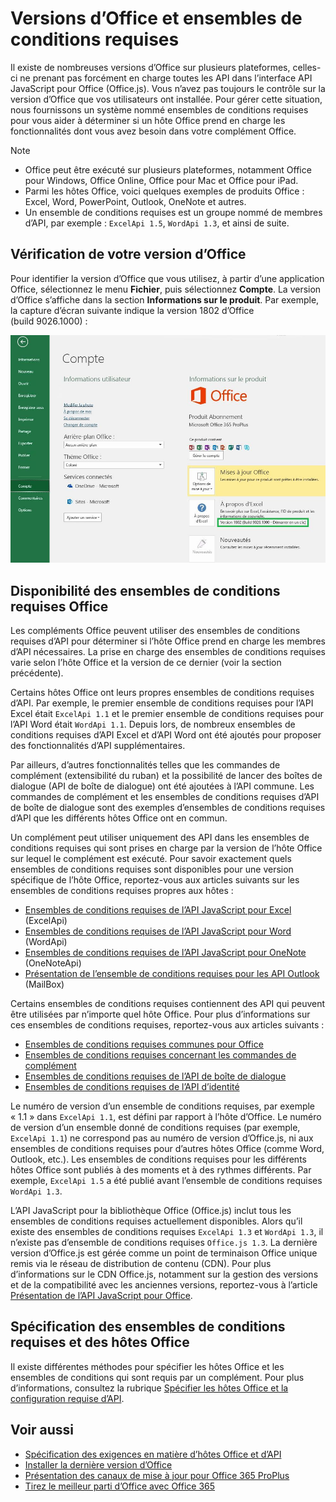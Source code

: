 # <a name="office-versions-and-requirement-sets"></a>Versions d’Office et ensembles de conditions requises

Il existe de nombreuses versions d’Office sur plusieurs plateformes, celles-ci ne prenant pas forcément en charge toutes les API dans l’interface API JavaScript pour Office (Office.js). Vous n’avez pas toujours le contrôle sur la version d’Office que vos utilisateurs ont installée.  Pour gérer cette situation, nous fournissons un système nommé ensembles de conditions requises pour vous aider à déterminer si un hôte Office prend en charge les fonctionnalités dont vous avez besoin dans votre complément Office. 

> [!NOTE]
> - Office peut être exécuté sur plusieurs plateformes, notamment Office pour Windows, Office Online, Office pour Mac et Office pour iPad.  
> - Parmi les hôtes Office, voici quelques exemples de produits Office : Excel, Word, PowerPoint, Outlook, OneNote et autres.  
> - Un ensemble de conditions requises est un groupe nommé de membres d’API, par exemple : `ExcelApi 1.5`, `WordApi 1.3`, et ainsi de suite.  


## <a name="how-to-check-your-office-version"></a>Vérification de votre version d’Office

Pour identifier la version d’Office que vous utilisez, à partir d’une application Office, sélectionnez le menu **Fichier**, puis sélectionnez **Compte**. La version d’Office s’affiche dans la section **Informations sur le produit**. Par exemple, la capture d’écran suivante indique la version 1802 d’Office (build 9026.1000) :

![Vérification de votre version d’Office](../images/office-version-number-ui.jpg)


## <a name="office-requirement-sets-availability"></a>Disponibilité des ensembles de conditions requises Office

Les compléments Office peuvent utiliser des ensembles de conditions requises d’API pour déterminer si l’hôte Office prend en charge les membres d’API nécessaires. La prise en charge des ensembles de conditions requises varie selon l’hôte Office et la version de ce dernier (voir la section précédente).

Certains hôtes Office ont leurs propres ensembles de conditions requises d’API. Par exemple, le premier ensemble de conditions requises pour l’API Excel était `ExcelApi 1.1` et le premier ensemble de conditions requises pour l’API Word était `WordApi 1.1`. Depuis lors, de nombreux ensembles de conditions requises d’API Excel et d’API Word ont été ajoutés pour proposer des fonctionnalités d’API supplémentaires.

Par ailleurs, d’autres fonctionnalités telles que les commandes de complément (extensibilité du ruban) et la possibilité de lancer des boîtes de dialogue (API de boîte de dialogue) ont été ajoutées à l’API commune. Les commandes de complément et les ensembles de conditions requises d’API de boîte de dialogue sont des exemples d’ensembles de conditions requises d’API que les différents hôtes Office ont en commun.

Un complément peut utiliser uniquement des API dans les ensembles de conditions requises qui sont prises en charge par la version de l’hôte Office sur lequel le complément est exécuté. Pour savoir exactement quels ensembles de conditions requises sont disponibles pour une version spécifique de l’hôte Office, reportez-vous aux articles suivants sur les ensembles de conditions requises propres aux hôtes :

- [Ensembles de conditions requises de l’API JavaScript pour Excel](https://dev.office.com/reference/add-ins/requirement-sets/excel-api-requirement-sets?product=excel) (ExcelApi)
- [Ensembles de conditions requises de l’API JavaScript pour Word](https://dev.office.com/reference/add-ins/requirement-sets/word-api-requirement-sets) (WordApi)
- [Ensembles de conditions requises de l’API JavaScript pour OneNote](https://dev.office.com/reference/add-ins/requirement-sets/onenote-api-requirement-sets) (OneNoteApi)
- [Présentation de l’ensemble de conditions requises pour les API Outlook](https://dev.office.com/reference/add-ins/outlook/tutorial-api-requirement-sets) (MailBox)

Certains ensembles de conditions requises contiennent des API qui peuvent être utilisées par n’importe quel hôte Office. Pour plus d’informations sur ces ensembles de conditions requises, reportez-vous aux articles suivants :

- [Ensembles de conditions requises communes pour Office](https://dev.office.com/reference/add-ins/requirement-sets/office-add-in-requirement-sets)
- [Ensembles de conditions requises concernant les commandes de complément](https://dev.office.com/reference/add-ins/requirement-sets/add-in-commands-requirement-sets?product=excel)
- [Ensembles de conditions requises de l’API de boîte de dialogue](https://dev.office.com/reference/add-ins/requirement-sets/dialog-api-requirement-sets?product=excel)
- [Ensembles de conditions requises de l’API d’identité](https://dev.office.com/reference/add-ins/requirement-sets/identity-api-requirement-sets?product=excel)

Le numéro de version d’un ensemble de conditions requises, par exemple « 1.1 » dans `ExcelApi 1.1`, est défini par rapport à l’hôte d’Office. Le numéro de version d’un ensemble donné de conditions requises (par exemple, `ExcelApi 1.1`) ne correspond pas au numéro de version d’Office.js, ni aux ensembles de conditions requises pour d’autres hôtes Office (comme Word, Outlook, etc.).  Les ensembles de conditions requises pour les différents hôtes Office sont publiés à des moments et à des rythmes différents. Par exemple, `ExcelApi 1.5` a été publié avant l’ensemble de conditions requises `WordApi 1.3`.

L’API JavaScript pour la bibliothèque Office (Office.js) inclut tous les ensembles de conditions requises actuellement disponibles. Alors qu’il existe des ensembles de conditions requises `ExcelApi 1.3` et `WordApi 1.3`, il n’existe pas d’ensemble de conditions requises `Office.js 1.3`. La dernière version d’Office.js est gérée comme un point de terminaison Office unique remis via le réseau de distribution de contenu (CDN). Pour plus d’informations sur le CDN Office.js, notamment sur la gestion des versions et de la compatibilité avec les anciennes versions, reportez-vous à l’article [Présentation de l’API JavaScript pour Office](https://docs.microsoft.com/fr-fr/office/dev/add-ins/develop/understanding-the-javascript-api-for-office).

## <a name="specify-office-hosts-and-requirement-sets"></a>Spécification des ensembles de conditions requises et des hôtes Office

Il existe différentes méthodes pour spécifier les hôtes Office et les ensembles de conditions qui sont requis par un complément.  Pour plus d’informations, consultez la rubrique [Spécifier les hôtes Office et la configuration requise d’API](https://docs.microsoft.com/fr-fr/office/dev/add-ins/develop/specify-office-hosts-and-api-requirements).


## <a name="see-also"></a>Voir aussi

- 
  [Spécification des exigences en matière d’hôtes Office et d’API](https://docs.microsoft.com/fr-fr/office/dev/add-ins/develop/specify-office-hosts-and-api-requirements)
- 
  [Installer la dernière version d’Office](https://docs.microsoft.com/fr-fr/office/dev/add-ins/develop/install-latest-office-version)
- 
  [Présentation des canaux de mise à jour pour Office 365 ProPlus](https://docs.microsoft.com/fr-fr/deployoffice/overview-of-update-channels-for-office-365-proplus)
- [Tirez le meilleur parti d’Office avec Office 365](https://products.office.com/en-us/compare-all-microsoft-office-products?tab=2)
